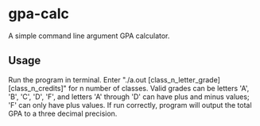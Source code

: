 # gpa-calc
A simple command line argument GPA calculator.

## Usage

Run the program in terminal. Enter "./a.out [class_n_letter_grade] [class_n_credits]" for n number of classes. Valid grades can be letters 'A', 'B', 'C', 'D', 'F', and letters 'A' through 'D' can have plus and minus values; 'F' can only have plus values. If run correctly, program will output the total GPA to a three decimal precision.
